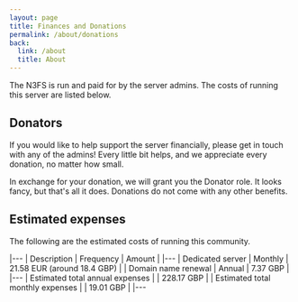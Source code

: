 ```yaml
---
layout: page
title: Finances and Donations
permalink: /about/donations
back:
  link: /about
  title: About
---
```


The N3FS is run and paid for by the server admins. The costs of running this server are listed below. 

## Donators

If you would like to help support the server financially, please get in touch with any of the admins! Every little bit helps, and we appreciate every donation, no matter how small. 

In exchange for your donation, we will grant you the Donator role. It looks fancy, but that's all it does. Donations do not come with any other benefits. 

## Estimated expenses

The following are the estimated costs of running this community. 

|---
| Description | Frequency | Amount |
|---
| Dedicated server | Monthly | 21.58 EUR (around 18.4 GBP) |
| Domain name renewal | Annual | 7.37 GBP |
|---
| Estimated total annual expenses |  | 228.17 GBP |
| Estimated total monthly expenses |  | 19.01 GBP |
|---